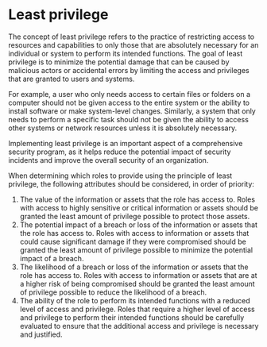# Least privilege

The concept of least privilege refers to the practice of restricting access to resources and capabilities to only those that are absolutely necessary for an individual or system to perform its intended functions. The goal of least privilege is to minimize the potential damage that can be caused by malicious actors or accidental errors by limiting the access and privileges that are granted to users and systems.

For example, a user who only needs access to certain files or folders on a computer should not be given access to the entire system or the ability to install software or make system-level changes. Similarly, a system that only needs to perform a specific task should not be given the ability to access other systems or network resources unless it is absolutely necessary.

Implementing least privilege is an important aspect of a comprehensive security program, as it helps reduce the potential impact of security incidents and improve the overall security of an organization.

When determining which roles to provide using the principle of least privilege, the following attributes should be considered, in order of priority:

1. The value of the information or assets that the role has access to. Roles with access to highly sensitive or critical information or assets should be granted the least amount of privilege possible to protect those assets.
2. The potential impact of a breach or loss of the information or assets that the role has access to. Roles with access to information or assets that could cause significant damage if they were compromised should be granted the least amount of privilege possible to minimize the potential impact of a breach.
3. The likelihood of a breach or loss of the information or assets that the role has access to. Roles with access to information or assets that are at a higher risk of being compromised should be granted the least amount of privilege possible to reduce the likelihood of a breach.
4. The ability of the role to perform its intended functions with a reduced level of access and privilege. Roles that require a higher level of access and privilege to perform their intended functions should be carefully evaluated to ensure that the additional access and privilege is necessary and justified.
